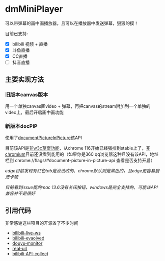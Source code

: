 # dmMiniPlayer

可以带弹幕的画中画播放器，且可以在播放器中发送弹幕，狠狠的摸！

目前已支持:
- [x] bilibili 视频 + 直播
- [x] 斗鱼直播
- [x] CC直播
- [ ] 抖音直播

## 主要实现方法
### 旧版本canvas版本
用一个单独canvas画video + 弹幕，再把canvas的stream附加到一个单独的video上，最后开启画中画功能

### 新版本docPIP
使用了[documentPictureInPicture](https://developer.chrome.com/docs/web-platform/document-picture-in-picture/)该API

目前该API是[非w3c草案功能](https://wicg.github.io/document-picture-in-picture/)，从chrome 116开始已经强推到stable上了，[非chromium](https://caniuse.com/?search=document-picture-in-picture)目前还没看到能用的（如果你是360 qq浏览器这种且没有该API，地址栏到 chrome://flags/#document-picture-in-picture-api 查看是否支持开启）

*edge目前发现有红色tab是没法改的，chrome默认则是黑色的，且edge更容易崩溃卡顿*

*目前看到issue提的mac 13.6没有关闭按钮，windows是完全支持的，可能该API兼容并不是很好*

## 引用代码
非常感谢这些项目的开源省了不少时间

- [bilibili-live-ws](https://www.npmjs.com/package/bilibili-live-ws)
- [bilibili-evaolved](https://github.com/the1812/Bilibili-Evolved)
- [douyu-monitor](https://github.com/qianjiachun/douyu-monitor)
- [real-url](https://github.com/wbt5/real-url/blob/master/danmu/danmaku/cc.py)
- [bilibili-API-collect](https://github.com/SocialSisterYi/bilibili-API-collect)
